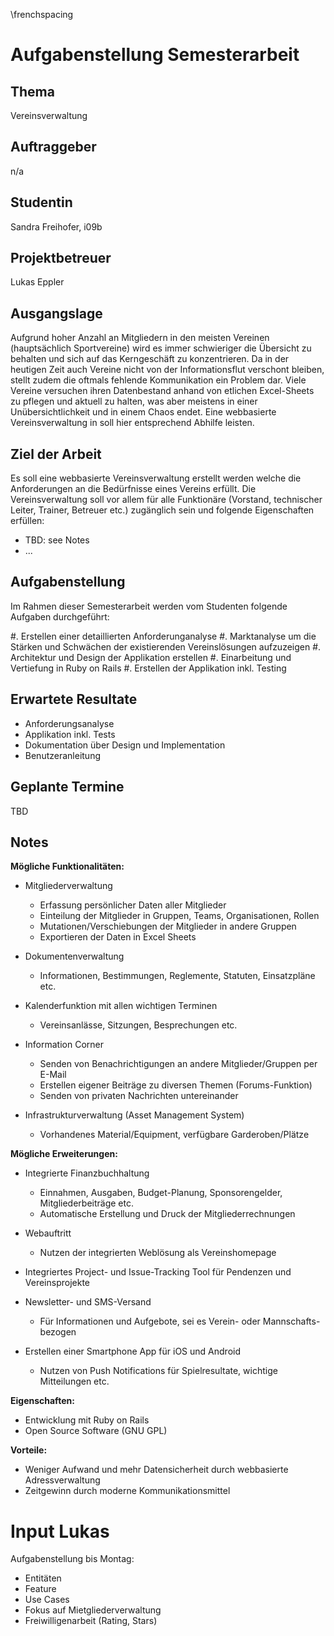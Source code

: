 \frenchspacing

# Aufgabenstellung Semesterarbeit

## Thema
Vereinsverwaltung

## Auftraggeber
n/a

## Studentin
Sandra Freihofer, i09b

## Projektbetreuer
Lukas Eppler


## Ausgangslage

Aufgrund hoher Anzahl an Mitgliedern in den meisten Vereinen (hauptsächlich
Sportvereine) wird es immer schwieriger die Übersicht zu behalten und sich auf
das Kerngeschäft zu konzentrieren. Da in der heutigen Zeit auch Vereine nicht
von der Informationsflut verschont bleiben, stellt zudem die oftmals fehlende
Kommunikation ein Problem dar. Viele Vereine versuchen ihren Datenbestand anhand
von etlichen Excel-Sheets zu pflegen und aktuell zu halten, was aber meistens in
einer Unübersichtlichkeit und in einem Chaos endet. Eine webbasierte
Vereinsverwaltung in soll hier entsprechend Abhilfe leisten.

## Ziel der Arbeit

Es soll eine webbasierte Vereinsverwaltung erstellt werden welche die
Anforderungen an die Bedürfnisse eines Vereins erfüllt. Die Vereinsverwaltung
soll vor allem für alle Funktionäre (Vorstand, technischer Leiter, Trainer,
Betreuer etc.) zugänglich sein und folgende Eigenschaften erfüllen:

* TBD: see Notes
* ...

## Aufgabenstellung

Im Rahmen dieser Semesterarbeit werden vom Studenten folgende Aufgaben durchgeführt:

 #. Erstellen einer detaillierten Anforderunganalyse 
 #. Marktanalyse um die Stärken und Schwächen der existierenden Vereinslösungen
    aufzuzeigen
 #. Architektur und Design der Applikation erstellen
 #. Einarbeitung und Vertiefung in Ruby on Rails
 #. Erstellen der Applikation inkl. Testing


## Erwartete Resultate

* Anforderungsanalyse
* Applikation inkl. Tests
* Dokumentation über Design und Implementation
* Benutzeranleitung

## Geplante Termine

TBD

## Notes

**Mögliche Funktionalitäten:**

* Mitgliederverwaltung
	* Erfassung persönlicher Daten aller Mitglieder
	* Einteilung der Mitglieder in Gruppen, Teams, Organisationen, Rollen
	* Mutationen/Verschiebungen der Mitglieder in andere Gruppen
	* Exportieren der Daten in Excel Sheets

* Dokumentenverwaltung
	* Informationen, Bestimmungen, Reglemente, Statuten, Einsatzpläne etc.

* Kalenderfunktion mit allen wichtigen Terminen
	* Vereinsanlässe, Sitzungen, Besprechungen etc.

* Information Corner
	* Senden von Benachrichtigungen an andere Mitglieder/Gruppen per E-Mail
	* Erstellen eigener Beiträge zu diversen Themen (Forums-Funktion)
	* Senden von privaten Nachrichten untereinander

* Infrastrukturverwaltung (Asset Management System)
	* Vorhandenes Material/Equipment, verfügbare Garderoben/Plätze


**Mögliche Erweiterungen:**

* Integrierte Finanzbuchhaltung
	* Einnahmen, Ausgaben, Budget-Planung, Sponsorengelder, Mitgliederbeiträge etc.
	* Automatische Erstellung und Druck der Mitgliederrechnungen

* Webauftritt
	* Nutzen der integrierten Weblösung als Vereinshomepage

* Integriertes Project- und Issue-Tracking Tool für Pendenzen und Vereinsprojekte

* Newsletter- und SMS-Versand
	* Für Informationen und Aufgebote, sei es Verein- oder Mannschafts-bezogen

* Erstellen einer Smartphone App für iOS und Android
	* Nutzen von Push Notifications für Spielresultate, wichtige Mitteilungen
	  etc.

**Eigenschaften:**

* Entwicklung mit Ruby on Rails
* Open Source Software (GNU GPL)

**Vorteile:**

* Weniger Aufwand und mehr Datensicherheit durch webbasierte Adressverwaltung
* Zeitgewinn durch moderne Kommunikationsmittel


# Input Lukas

Aufgabenstellung bis Montag:

* Entitäten
* Feature
* Use Cases
* Fokus auf Mietgliederverwaltung
* Freiwilligenarbeit (Rating, Stars)
